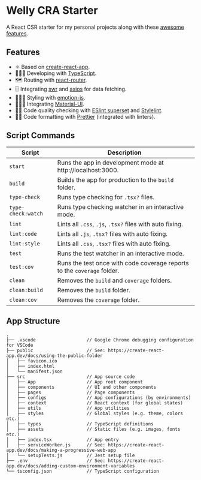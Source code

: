 # Welly CRA Starter

A React CSR starter for my personal projects along with these [awesome features](#features).

## Features

- ⚛️ Based on [create-react-app](https://github.com/facebook/create-react-app).
- 🧑🏻‍💻 Developing with [TypeScript](https://www.typescriptlang.org).
- 🗺️ Routing with [react-router](https://reactrouter.com).
- 🗄️ Integrating [swr](https://swr.vercel.app/) and [axios](https://github.com/axios/axios) for data fetching.
- 👩🏻‍🎤 Styling with [emotion-js](https://emotion.sh/docs/introduction).
- 🧑🏻‍🎨 Integrating [Material-UI](https://material-ui.com).
- 👮🏻 Code quality checking with [ESlint superset](https://github.com/wellyshen/eslint-config-welly) and [Stylelint](https://stylelint.io/).
- 👷🏻 Code formatting with [Prettier](https://prettier.io) (integrated with linters).

## Script Commands

| Script             | Description                                                             |
| ------------------ | ----------------------------------------------------------------------- |
| `start`            | Runs the app in development mode at http://localhost:3000.              |
| `build`            | Builds the app for production to the `build` folder.                    |
| `type-check`       | Runs type checking for `.tsx?` files.                                   |
| `type-check:watch` | Runs type checking watcher in an interactive mode.                      |
| `lint`             | Lints all `.css`, `.js`, `.tsx?` files with auto fixing.                |
| `lint:code`        | Lints all `.js`, `.tsx?` files with auto fixing.                        |
| `lint:style`       | Lints all `.css`, `.tsx?` files with auto fixing.                       |
| `test`             | Runs the test watcher in an interactive mode.                           |
| `test:cov`         | Runs the test once with code coverage reports to the `coverage` folder. |
| `clean`            | Removes the `build` and `coverage` folders.                             |
| `clean:build`      | Removes the `build` folder.                                             |
| `clean:cov`        | Removes the `coverage` folder.                                          |

## App Structure

```
.
├── .vscode                   // Google Chrome debugging configuration for VSCode
├── public                    // See: https://create-react-app.dev/docs/using-the-public-folder
│   ├── favicon.ico
│   ├── index.html
│   └── manifest.json
├── src                       // App source code
│   ├── App                   // App root component
│   ├── components            // UI and other components
│   ├── pages                 // Page components
│   ├── configs               // App configurations (by environments)
│   ├── context               // React context (for global states)
│   ├── utils                 // App utilities
│   ├── styles                // Global styles (e.g. theme, colors etc.)
│   ├── types                 // TypeScript definitions
│   ├── assets                // Static files (e.g. images, fonts etc.)
│   ├── index.tsx             // App entry
│   ├── serviceWorker.js      // See: https://create-react-app.dev/docs/making-a-progressive-web-app
│   └── setupTests.js         // Jest setup file
├── .env                      // See: https://create-react-app.dev/docs/adding-custom-environment-variables
└── tsconfig.json             // TypeScript configuration
```
